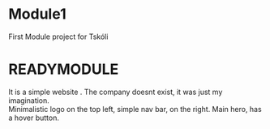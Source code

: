 # Module1
First Module project for Tskóli
# READYMODULE
It is a simple website . The company doesnt exist, it was just my imagination.  
Minimalistic logo on the top left, simple nav bar, on the right.
Main hero, has a hover button. 
